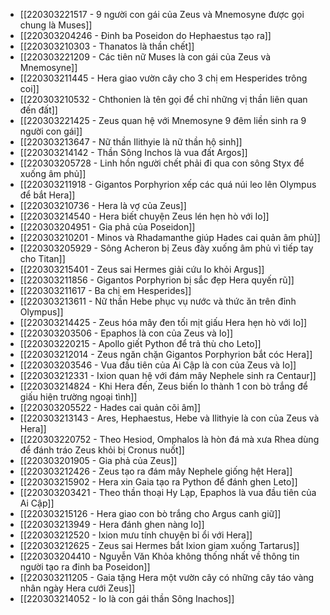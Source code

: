- [[220303221517 - 9 người con gái của Zeus và Mnemosyne được gọi chung là Muses]]
- [[220303204246 - Đinh ba Poseidon do Hephaestus tạo ra]]
- [[220303210303 - Thanatos là thần chết]]
- [[220303221209 - Các tiên nữ Muses là con gái của Zeus và Mnemosyne]]
- [[220303211445 - Hera giao vườn cây cho 3 chị em Hesperides trông coi]]
- [[220303210532 - Chthonien là tên gọi để chỉ những vị thần liên quan đến đất]]
- [[220303221425 - Zeus quan hệ với Mnemosyne 9 đêm liền sinh ra 9 người con gái]]
- [[220303213647 - Nữ thần Ilithyie là nữ thần hộ sinh]]
- [[220303214142 - Thần Sông Inchos là vua đất Argos]]
- [[220303205728 - Linh hồn người chết phải đi qua con sông Styx để xuống âm phủ]]
- [[220303211918 - Gigantos Porphyrion xếp các quá núi leo lên Olympus để bắt Hera]]
- [[220303210736 - Hera là vợ của Zeus]]
- [[220303214540 - Hera biết chuyện Zeus lén hẹn hò với Io]]
- [[220303204951 - Gia phả của Poseidon]]
- [[220303210201 - Minos và Rhadamanthe giúp Hades cai quản âm phủ]]
- [[220303205929 - Sông Acheron bị Zeus đày xuống âm phủ vì tiếp tay cho Titan]]
- [[220303215401 - Zeus sai Hermes giải cứu Io khỏi Argus]]
- [[220303211856 - Gigantos Porphyrion bị sắc đẹp Hera quyến rũ]]
- [[220303211617 - Ba chị em Hesperides]]
- [[220303213611 - Nữ thần Hebe phục vụ nước và thức ăn trên đỉnh Olympus]]
- [[220303214425 - Zeus hóa mây đen tối mịt giấu Hera hẹn hò với Io]]
- [[220303203506 - Epaphos là con của Zeus và Io]]
- [[220303220215 - Apollo giết Python để trả thù cho Leto]]
- [[220303212014 - Zeus ngăn chặn Gigantos Porphyrion bắt cóc Hera]]
- [[220303203546 - Vua đầu tiên của Ai Cập là con của Zeus và Io]]
- [[220303212331 - Ixion quan hệ với đám mây Nephele sinh ra Centaur]]
- [[220303214824 - Khi Hera đến, Zeus biến Io thành 1 con bò trắng để giấu hiện trường ngoại tình]]
- [[220303205522 - Hades cai quản cõi âm]]
- [[220303213143 - Ares, Hephaestus, Hebe và Ilithyie là con của Zeus và Hera]]
- [[220303220752 - Theo Hesiod, Omphalos là hòn đá mà xưa Rhea dùng để đánh tráo Zeus khỏi bị Cronus nuốt]]
- [[220303201905 - Gia phả của Zeus]]
- [[220303212426 - Zeus tạo ra đám mây Nephele giống hệt Hera]]
- [[220303215902 - Hera xin Gaia tạo ra Python để đánh ghen Leto]]
- [[220303203421 - Theo thần thoại Hy Lạp, Epaphos là vua đầu tiên của Ai Cập]]
- [[220303215126 - Hera giao con bò trắng cho Argus canh giữ]]
- [[220303213949 - Hera đánh ghen nàng Io]]
- [[220303212520 - Ixion mưu tính chuyện bỉ ổi với Hera]]
- [[220303212625 - Zeus sai Hermes bắt Ixion giam xuống Tartarus]]
- [[220303204410 - Nguyễn Văn Khỏa không thống nhất về thông tin người tạo ra đinh ba Poseidon]]
- [[220303211205 - Gaia tặng Hera một vườn cây có những cây táo vàng nhân ngày Hera cưới Zeus]]
- [[220303214052 - Io là con gái thần Sông Inachos]]
